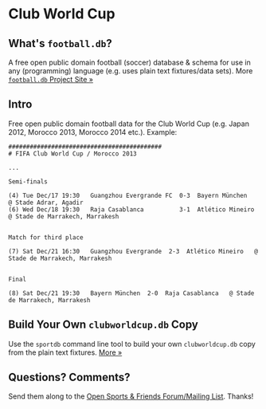 # Club World Cup

## What's `football.db`?

A free open public domain football (soccer) database & schema
for use in any (programming) language
(e.g. uses plain text fixtures/data sets).
More [`football.db` Project Site »](http://openfootball.github.io)

## Intro

Free open public domain football data for the Club World Cup
(e.g. Japan 2012, Morocco 2013, Morocco 2014 etc.). Example:


~~~
###########################################
# FIFA Club World Cup / Morocco 2013

...

Semi-finals

(4) Tue Dec/17 19:30   Guangzhou Evergrande FC  0-3  Bayern München    @ Stade Adrar, Agadir
(6) Wed Dec/18 19:30   Raja Casablanca          3-1  Atlético Mineiro  @ Stade de Marrakech, Marrakesh


Match for third place

(7) Sat Dec/21 16:30   Guangzhou Evergrande  2-3  Atlético Mineiro   @ Stade de Marrakech, Marrakesh


Final

(8) Sat Dec/21 19:30   Bayern München  2-0  Raja Casablanca   @ Stade de Marrakech, Marrakesh
~~~


## Build Your Own `clubworldcup.db` Copy

Use the `sportdb` command line tool to build your own `clubworldcup.db` copy
from the plain text fixtures. [More »](https://github.com/openfootball/datafile)


## Questions? Comments?

Send them along to the
[Open Sports & Friends Forum/Mailing List](http://groups.google.com/group/opensport).
Thanks!
